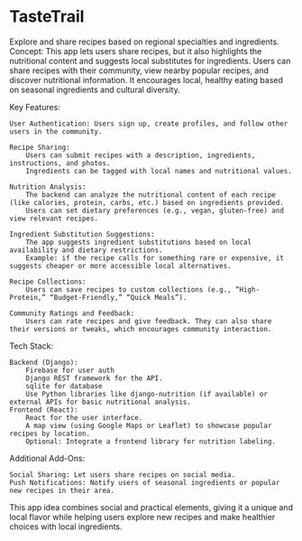 # TasteTrail
Explore and share recipes based on regional specialties and ingredients.
Concept:
This app lets users share recipes, but it also highlights the nutritional content and suggests local substitutes for ingredients. Users can share recipes with their community, view nearby popular recipes, and discover nutritional information. It encourages local, healthy eating based on seasonal ingredients and cultural diversity.

Key Features:

    User Authentication: Users sign up, create profiles, and follow other users in the community.

    Recipe Sharing:
        Users can submit recipes with a description, ingredients, instructions, and photos.
        Ingredients can be tagged with local names and nutritional values.

    Nutrition Analysis:
        The backend can analyze the nutritional content of each recipe (like calories, protein, carbs, etc.) based on ingredients provided.
        Users can set dietary preferences (e.g., vegan, gluten-free) and view relevant recipes.

    Ingredient Substitution Suggestions:
        The app suggests ingredient substitutions based on local availability and dietary restrictions.
        Example: if the recipe calls for something rare or expensive, it suggests cheaper or more accessible local alternatives.

    Recipe Collections:
        Users can save recipes to custom collections (e.g., “High-Protein,” “Budget-Friendly,” “Quick Meals”).

    Community Ratings and Feedback:
        Users can rate recipes and give feedback. They can also share their versions or tweaks, which encourages community interaction.

Tech Stack:

    Backend (Django):
        Firebase for user auth
        Django REST framework for the API.
        sqlite for database
        Use Python libraries like django-nutrition (if available) or external APIs for basic nutritional analysis.
    Frontend (React):
        React for the user interface.
        A map view (using Google Maps or Leaflet) to showcase popular recipes by location.
        Optional: Integrate a frontend library for nutrition labeling.

Additional Add-Ons:

    Social Sharing: Let users share recipes on social media.
    Push Notifications: Notify users of seasonal ingredients or popular new recipes in their area.

This app idea combines social and practical elements, giving it a unique and local flavor while helping users explore new recipes and make healthier choices with local ingredients.

